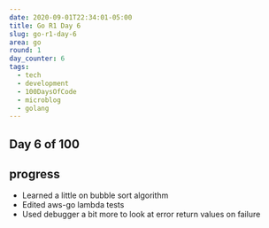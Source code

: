 ```yaml
---
date: 2020-09-01T22:34:01-05:00
title: Go R1 Day 6
slug: go-r1-day-6
area: go
round: 1
day_counter: 6
tags:
  - tech
  - development
  - 100DaysOfCode
  - microblog
  - golang
---
```


## Day 6 of 100

## progress

- Learned a little on bubble sort algorithm
- Edited aws-go lambda tests
- Used debugger a bit more to look at error return values on failure
